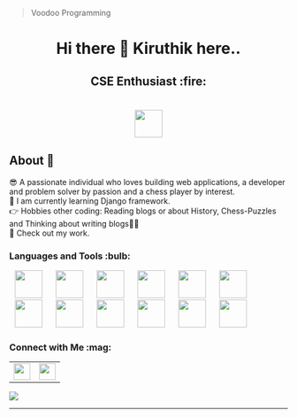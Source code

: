 <!--
**kiruthikvishaal/kiruthikvishaal** is a ✨ _special_ ✨ repository because its `README.md` (this file) appears on your GitHub profile.

Here are some ideas to get you started:

- 🔭 I’m currently working on ...
- 🌱 I’m currently learning ...
- 👯 I’m looking to collaborate on ...
- 🤔 I’m looking for help with ...
- 💬 Ask me about ...
- 📫 How to reach me: ...
- 😄 Pronouns: ...
- ⚡ Fun fact: ...
-->
> Voodoo Programming
<!--## Hi there 👋 Kiruthik here..-->

<div align="center">
  <center><h1>Hi there 👋 Kiruthik here..</h1></center>
</div>
<div align="center">
  <center><h2>CSE Enthusiast :fire:</h2></center>
</div>
<div align="center">
<center><h1><img src = "https://raw.githubusercontent.com/MartinHeinz/MartinHeinz/master/wave.gif" width = 50px> </h1></center>
  </div>
<p align='center'>

## About :slightly_smiling_face:

😎 A passionate individual who loves building web applications, a developer and problem solver by passion and a chess player by interest.<br/>
🌱 I am currently learning Django framework.</br>
👉 Hobbies other coding: Reading blogs or about History, Chess-Puzzles and Thinking about writing blogs🤔🤖</br>
🤜 Check out my work.

<h3> Languages and Tools :bulb: </h3>
<p>
  <img width="50" height="50" hspace="10" src ='https://raw.githubusercontent.com/rahulbanerjee26/githubAboutMeGenerator/main/icons/c.svg'> 
<img width="50" height="50" hspace="10" src="https://cdn.worldvectorlogo.com/logos/c.svg"/>
  <img width="50" height="50" hspace="10" src="https://cdn.worldvectorlogo.com/logos/python-5.svg"/>
  <img width="50" height="50" hspace="10" src="https://www.vectorlogo.zone/logos/java/java-icon.svg"/>
<img width="50" height="50" hspace="10" src="https://cdn.worldvectorlogo.com/logos/intellij-idea-1.svg"/>
<img width="50" height="50" hspace="10" src="https://www.vectorlogo.zone/logos/kotlinlang/kotlinlang-icon.svg"/>
<img width="50" height="50" hspace="10" src="https://cdn.worldvectorlogo.com/logos/android.svg"/>
<img width="50" height="50" hspace="10" src="https://www.vectorlogo.zone/logos/w3_html5/w3_html5-ar21.svg"/>
  <img width="50" height="50" hspace="10" src="https://www.vectorlogo.zone/logos/w3_css/w3_css-ar21.svg"/>
   <img width="50" height="50" hspace="10" src="https://raw.githubusercontent.com/rahulbanerjee26/githubAboutMeGenerator/main/icons/javascript.svg"/>
  <img width="50" height="50" hspace="10" src="https://raw.githubusercontent.com/rahulbanerjee26/githubAboutMeGenerator/main/icons/django.svg"/>
  <img width="50" height="50" hspace="10" src="https://www.vectorlogo.zone/logos/git-scm/git-scm-icon.svg"/>

  

</p>

<h3> Connect with Me :mag: </h3> 
<table>
  <tr>
    <td>
      <a href="https://www.linkedin.com/in/kiruthik-vishaal-s-7244811a7/"> 
        <img height="30" src="https://img.shields.io/badge/linkedin-blue.svg?&style=for-the-badge&logo=linkedin&logoColor=white"/> 
      </a> 
    </td>
    <td>
      <a href="https://www.hackerrank.com/skvishaal1003"> 
        <img height="30" src="https://img.shields.io/badge/-Hackerrank-2EC866?style=for-the-badge&logo=HackerRank&logoColor=white"/> 
      </a>
      </td>
      <!--
      <td>
      <a href="https://leetcode.com/Kiru_Vishaal/"> 
        <img height="30" src="https://img.shields.io/badge/-Leetcode-yellow?style=for-the-badge&logo=Leetcode&logoColor=white"/> 
      </a>
    </td>
    -->
  </tr>
</table>
<a href="https://github.com/anuraghazra/convoychat">
<img align="center" src="https://github-readme-stats.vercel.app/api/top-langs/?username=kiruthikvishaal&layout=compact)](https://github.com/anuraghazra/github-readme-stats)" />
</a>
<hr>


